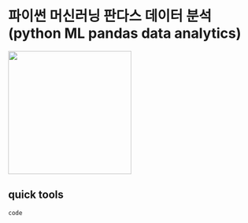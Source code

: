 
# 파이썬 머신러닝 판다스 데이터 분석 (python ML pandas data analytics)

<img src="https://github.com/HyejunShin/study/blob/main/python-ml-pandas-data-analytics/cover.jpg" width="250">

## quick tools

```
code
```

